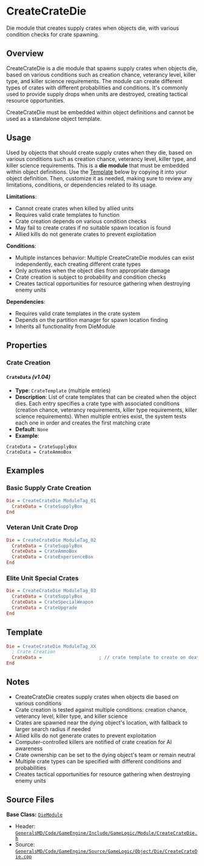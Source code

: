 # CreateCrateDie

Die module that creates supply crates when objects die, with various condition checks for crate spawning.

## Overview

CreateCrateDie is a die module that spawns supply crates when objects die, based on various conditions such as creation chance, veterancy level, killer type, and killer science requirements. The module can create different types of crates with different probabilities and conditions. It's commonly used to provide supply drops when units are destroyed, creating tactical resource opportunities.

CreateCrateDie must be embedded within object definitions and cannot be used as a standalone object template.

## Usage

Used by objects that should create supply crates when they die, based on various conditions such as creation chance, veterancy level, killer type, and killer science requirements. This is a **die module** that must be embedded within object definitions. Use the [Template](#template) below by copying it into your object definition. Then, customize it as needed, making sure to review any limitations, conditions, or dependencies related to its usage.

**Limitations**:
- Cannot create crates when killed by allied units
- Requires valid crate templates to function
- Crate creation depends on various condition checks
- May fail to create crates if no suitable spawn location is found
- Allied kills do not generate crates to prevent exploitation

**Conditions**:
- Multiple instances behavior: Multiple CreateCrateDie modules can exist independently, each creating different crate types
- Only activates when the object dies from appropriate damage
- Crate creation is subject to probability and condition checks
- Creates tactical opportunities for resource gathering when destroying enemy units

**Dependencies**:
- Requires valid crate templates in the crate system
- Depends on the partition manager for spawn location finding
- Inherits all functionality from DieModule

## Properties

### Crate Creation

#### `CrateData` *(v1.04)*
- **Type**: `CrateTemplate` (multiple entries)
- **Description**: List of crate templates that can be created when the object dies. Each entry specifies a crate type with associated conditions (creation chance, veterancy requirements, killer type requirements, killer science requirements). When multiple entries exist, the system tests each one in order and creates the first matching crate
- **Default**: `None`
- **Example**: 
```
CrateData = CrateSupplyBox
CrateData = CrateAmmoBox
```

## Examples

### Basic Supply Crate Creation
```ini
Die = CreateCrateDie ModuleTag_01
  CrateData = CrateSupplyBox
End
```

### Veteran Unit Crate Drop
```ini
Die = CreateCrateDie ModuleTag_02
  CrateData = CrateSupplyBox
  CrateData = CrateAmmoBox
  CrateData = CrateExperienceBox
End
```

### Elite Unit Special Crates
```ini
Die = CreateCrateDie ModuleTag_03
  CrateData = CrateSupplyBox
  CrateData = CrateSpecialWeapon
  CrateData = CrateUpgrade
End
```

## Template

```ini
Die = CreateCrateDie ModuleTag_XX
  ; Crate Creation
  CrateData =                     ; // crate template to create on death *(v1.04)*
End
```

## Notes

- CreateCrateDie creates supply crates when objects die based on various conditions
- Crate creation is tested against multiple conditions: creation chance, veterancy level, killer type, and killer science
- Crates are spawned near the dying object's location, with fallback to larger search radius if needed
- Allied kills do not generate crates to prevent exploitation
- Computer-controlled killers are notified of crate creation for AI awareness
- Crate ownership can be set to the dying object's team or remain neutral
- Multiple crate types can be specified with different conditions and probabilities
- Creates tactical opportunities for resource gathering when destroying enemy units

## Source Files

**Base Class:** [`DieModule`](../../GeneralsMD/Code/GameEngine/Include/GameLogic/Module/DieModule.h)

- Header: [`GeneralsMD/Code/GameEngine/Include/GameLogic/Module/CreateCrateDie.h`](../../GeneralsMD/Code/GameEngine/Include/GameLogic/Module/CreateCrateDie.h)
- Source: [`GeneralsMD/Code/GameEngine/Source/GameLogic/Object/Die/CreateCrateDie.cpp`](../../GeneralsMD/Code/GameEngine/Source/GameLogic/Object/Die/CreateCrateDie.cpp)